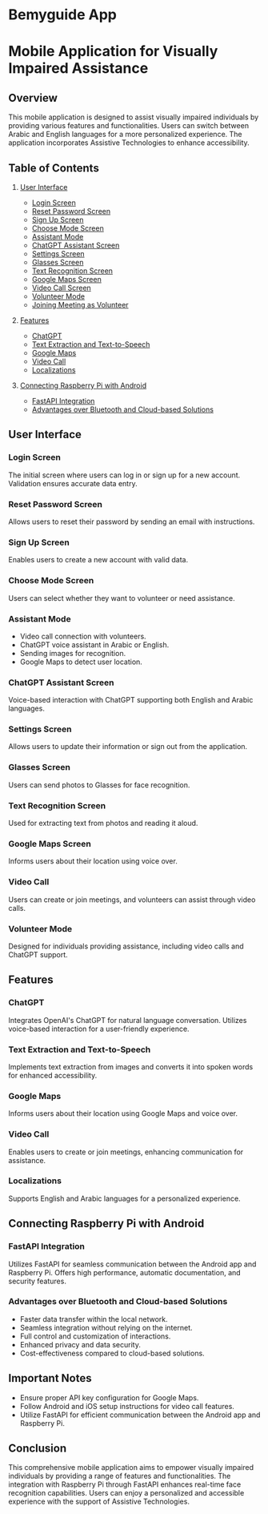 # Bemyguide App

# Mobile Application for Visually Impaired Assistance

## Overview

This mobile application is designed to assist visually impaired individuals by providing various features and functionalities. Users can switch between Arabic and English languages for a more personalized experience. The application incorporates Assistive Technologies to enhance accessibility.

## Table of Contents

1. [User Interface](#user-interface)
   - [Login Screen](#login-screen)
   - [Reset Password Screen](#reset-password-screen)
   - [Sign Up Screen](#sign-up-screen)
   - [Choose Mode Screen](#choose-mode-screen)
   - [Assistant Mode](#assistant-mode)
   - [ChatGPT Assistant Screen](#chatgpt-assistant-screen)
   - [Settings Screen](#settings-screen)
   - [Glasses Screen](#glasses-screen)
   - [Text Recognition Screen](#text-recognition-screen)
   - [Google Maps Screen](#google-maps-screen)
   - [Video Call Screen](#video-call-screen)
   - [Volunteer Mode](#volunteer-mode)
   - [Joining Meeting as Volunteer](#joining-meeting-as-volunteer)

2. [Features](#features)
   - [ChatGPT](#chatgpt)
   - [Text Extraction and Text-to-Speech](#text-extraction-and-text-to-speech)
   - [Google Maps](#google-maps)
   - [Video Call](#video-call)
   - [Localizations](#localizations)

3. [Connecting Raspberry Pi with Android](#connecting-raspberry-pi-with-android)
   - [FastAPI Integration](#fastapi-integration)
   - [Advantages over Bluetooth and Cloud-based Solutions](#advantages-over-bluetooth-and-cloud-based-solutions)

## User Interface

### Login Screen
The initial screen where users can log in or sign up for a new account. Validation ensures accurate data entry.

### Reset Password Screen
Allows users to reset their password by sending an email with instructions.

### Sign Up Screen
Enables users to create a new account with valid data.

### Choose Mode Screen
Users can select whether they want to volunteer or need assistance.

### Assistant Mode
- Video call connection with volunteers.
- ChatGPT voice assistant in Arabic or English.
- Sending images for recognition.
- Google Maps to detect user location.

### ChatGPT Assistant Screen
Voice-based interaction with ChatGPT supporting both English and Arabic languages.

### Settings Screen
Allows users to update their information or sign out from the application.

### Glasses Screen
Users can send photos to Glasses for face recognition.

### Text Recognition Screen
Used for extracting text from photos and reading it aloud.

### Google Maps Screen
Informs users about their location using voice over.

### Video Call
Users can create or join meetings, and volunteers can assist through video calls.

### Volunteer Mode
Designed for individuals providing assistance, including video calls and ChatGPT support.

## Features

### ChatGPT
Integrates OpenAI's ChatGPT for natural language conversation. Utilizes voice-based interaction for a user-friendly experience.

### Text Extraction and Text-to-Speech
Implements text extraction from images and converts it into spoken words for enhanced accessibility.

### Google Maps
Informs users about their location using Google Maps and voice over.

### Video Call
Enables users to create or join meetings, enhancing communication for assistance.

### Localizations
Supports English and Arabic languages for a personalized experience.

## Connecting Raspberry Pi with Android

### FastAPI Integration
Utilizes FastAPI for seamless communication between the Android app and Raspberry Pi. Offers high performance, automatic documentation, and security features.

### Advantages over Bluetooth and Cloud-based Solutions
- Faster data transfer within the local network.
- Seamless integration without relying on the internet.
- Full control and customization of interactions.
- Enhanced privacy and data security.
- Cost-effectiveness compared to cloud-based solutions.

## Important Notes
- Ensure proper API key configuration for Google Maps.
- Follow Android and iOS setup instructions for video call features.
- Utilize FastAPI for efficient communication between the Android app and Raspberry Pi.

## Conclusion

This comprehensive mobile application aims to empower visually impaired individuals by providing a range of features and functionalities. The integration with Raspberry Pi through FastAPI enhances real-time face recognition capabilities. Users can enjoy a personalized and accessible experience with the support of Assistive Technologies.


